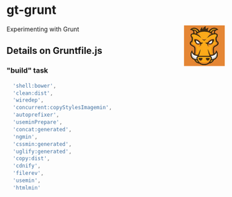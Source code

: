 # gt-grunt

<img align="right" width="94" src="https://github.com/gthendean/gt-grunt/blob/master/grunt.jpg" title="Grunt - Courtesy of 5log.jp">

Experimenting with Grunt

## Details on Gruntfile.js

### "build" task

```js
  'shell:bower',
  'clean:dist',
  'wiredep',
  'concurrent:copyStylesImagemin',
  'autoprefixer',
  'useminPrepare',
  'concat:generated',
  'ngmin',
  'cssmin:generated',
  'uglify:generated',
  'copy:dist',
  'cdnify',
  'filerev',
  'usemin',
  'htmlmin'
```